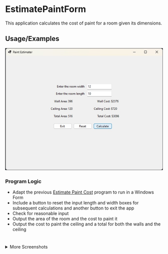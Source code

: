 # EstimatePaintForm

This application calculates the cost of paint for a room given its dimensions.

## Usage/Examples

![App Screenshot](https://raw.githubusercontent.com/josephestes/EstimatePaintForm/master/files/EstimatePaintForm.jpg)

### Program Logic

- Adapt the previous [Estimate Paint Cost](http://github.com/josephestes/EstimatePaintCost) program to run in a Windows Form
- Include a button to reset the input length and width boxes for subsequent calculations and another button to exit the app
- Check for reasonable input
- Output the area of the room and the cost to paint it
- Output the cost to paint the ceiling and a total for both the walls and the ceiling

#

<details>
 <summary>More Screenshots</summary>
 
![App Screenshot](https://raw.githubusercontent.com/josephestes/EstimatePaintForm/master/files/InputTesting.jpg)
